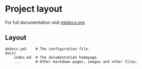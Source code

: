 # Project layout

For full documentation visit [mkdocs.org](https://www.mkdocs.org).

## Layout


    mkdocs.yml    # The configuration file.
    docs/
        index.md  # The documentation homepage.
        ...       # Other markdown pages, images and other files.
